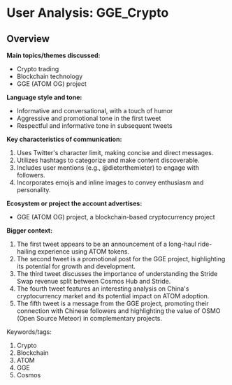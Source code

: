 # User Analysis: GGE_Crypto

## Overview

**Main topics/themes discussed:**
- Crypto trading
- Blockchain technology
- GGE (ATOM OG) project

**Language style and tone:**
- Informative and conversational, with a touch of humor
- Aggressive and promotional tone in the first tweet
- Respectful and informative tone in subsequent tweets

**Key characteristics of communication:**

1. Uses Twitter's character limit, making concise and direct messages.
2. Utilizes hashtags to categorize and make content discoverable.
3. Includes user mentions (e.g., @dieterthemieter) to engage with followers.
4. Incorporates emojis and inline images to convey enthusiasm and personality.

**Ecosystem or project the account advertises:**
- GGE (ATOM OG) project, a blockchain-based cryptocurrency project

**Bigger context:**

1. The first tweet appears to be an announcement of a long-haul ride-hailing experience using ATOM tokens.
2. The second tweet is a promotional post for the GGE project, highlighting its potential for growth and development.
3. The third tweet discusses the importance of understanding the Stride Swap revenue split between Cosmos Hub and Stride.
4. The fourth tweet features an interesting analysis on China's cryptocurrency market and its potential impact on ATOM adoption.
5. The fifth tweet is a message from the GGE project, promoting their connection with Chinese followers and highlighting the value of OSMO (Open Source Meteor) in complementary projects.

Keywords/tags:

1. Crypto
2. Blockchain
3. ATOM
4. GGE
5. Cosmos